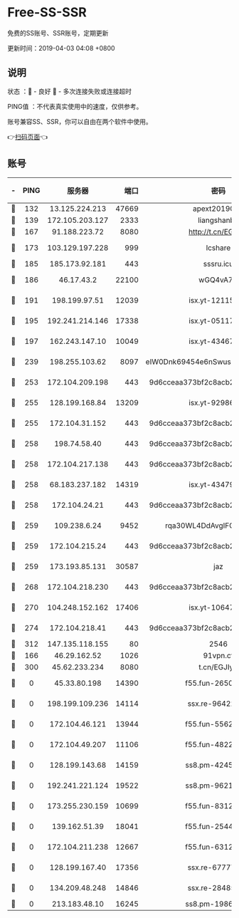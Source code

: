 # Free-SS-SSR

免费的SS账号、SSR账号，定期更新

更新时间：2019-04-03 04:08 +0800

## 说明

状态     ：🙂 - 良好 🙁 - 多次连接失败或连接超时

PING值   ：不代表真实使用中的速度，仅供参考。

账号兼容SS、SSR，你可以自由在两个软件中使用。

👉[扫码页面](https://liesauer.github.io/Free-SS-SSR/)👈

## 账号

|-|PING|服务器|端口|密码|加密方式|区域|
|:----:|:----:|:-----:|-----:|:----:|:----:|:----:|
|🙂|132|13.125.224.213|47669|apext2019001|chacha20|KR|
|🙂|139|172.105.203.127|2333|liangshanbo|chacha20|JP|
|🙂|167|91.188.223.72|8080|http://t.cn/EGJIyrl|rc4-md5|RU|
|🙂|173|103.129.197.228|999|lcshare|aes-256-cfb|US|
|🙂|185|185.173.92.181|443|sssru.icu|rc4-md5|RU|
|🙂|186|46.17.43.2|22100|wGQ4vA7D|aes-256-gcm|RU|
|🙂|191|198.199.97.51|12039|isx.yt-12115421|aes-256-cfb|US|
|🙂|195|192.241.214.146|17338|isx.yt-05117386|aes-256-cfb|US|
|🙂|197|162.243.147.10|10049|isx.yt-43467068|aes-256-cfb|US|
|🙂|239|198.255.103.62|8097|eIW0Dnk69454e6nSwuspv9DmS201tQ0D|aes-256-cfb|US|
|🙂|253|172.104.209.198|443|9d6cceaa373bf2c8acb22e60b6a58be6|aes-256-cfb|US|
|🙂|255|128.199.168.84|13209|isx.yt-92986955|aes-256-cfb|SG|
|🙂|255|172.104.31.152|443|9d6cceaa373bf2c8acb22e60b6a58be6|aes-256-cfb|US|
|🙂|258|198.74.58.40|443|9d6cceaa373bf2c8acb22e60b6a58be6|aes-256-cfb|US|
|🙂|258|172.104.217.138|443|9d6cceaa373bf2c8acb22e60b6a58be6|aes-256-cfb|US|
|🙂|258|68.183.237.182|14319|isx.yt-43479630|aes-256-cfb|SG|
|🙂|258|172.104.24.21|443|9d6cceaa373bf2c8acb22e60b6a58be6|aes-256-cfb|US|
|🙂|259|109.238.6.24|9452|rqa30WL4DdAvgIFG6Fs3znzTa|aes-256-cfb|FR|
|🙂|259|172.104.215.24|443|9d6cceaa373bf2c8acb22e60b6a58be6|aes-256-cfb|US|
|🙂|259|173.193.85.131|30587|jaz|aes-256-cfb|US|
|🙂|268|172.104.218.230|443|9d6cceaa373bf2c8acb22e60b6a58be6|aes-256-cfb|US|
|🙂|270|104.248.152.162|17406|isx.yt-10647855|aes-256-cfb|SG|
|🙂|274|172.104.218.41|443|9d6cceaa373bf2c8acb22e60b6a58be6|aes-256-cfb|US|
|🙂|312|147.135.118.155|80|2546|chacha20|US|
|🙂|166|46.29.162.52|1026|91vpn.cf|rc4-md5|RU|
|🙂|300|45.62.233.234|8080|t.cn/EGJIyrl|rc4-md5|CA|
|🙁|0|45.33.80.198|14390|f55.fun-26508924|aes-256-cfb|US|
|🙁|0|198.199.109.236|14114|ssx.re-96422540|aes-256-cfb|US|
|🙁|0|172.104.46.121|13944|f55.fun-55622382|aes-256-cfb|SG|
|🙁|0|172.104.49.207|11106|f55.fun-48229591|aes-256-cfb|SG|
|🙁|0|128.199.143.68|14159|ss8.pm-42455845|aes-256-cfb|SG|
|🙁|0|192.241.221.124|19522|ss8.pm-96213519|aes-256-cfb|US|
|🙁|0|173.255.230.159|10699|f55.fun-83126038|aes-256-cfb|US|
|🙁|0|139.162.51.39|18041|f55.fun-25447232|aes-256-cfb|SG|
|🙁|0|172.104.211.238|12667|f55.fun-63129226|aes-256-cfb|US|
|🙁|0|128.199.167.40|17356|ssx.re-67777927|aes-256-cfb|SG|
|🙁|0|134.209.48.248|14846|ssx.re-28485057|aes-256-cfb|US|
|🙁|0|213.183.48.10|16245|ss8.pm-19866827|rc4-md5|RU|
